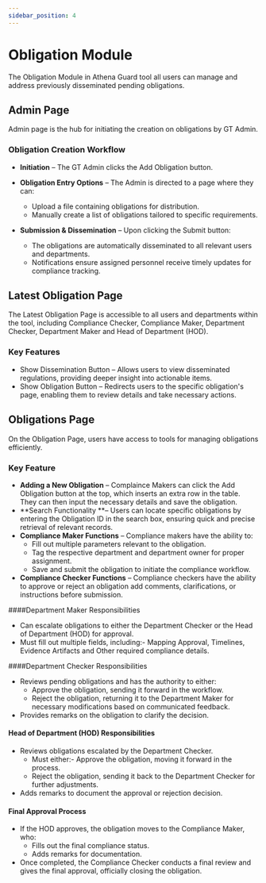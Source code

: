 ```yaml
---
sidebar_position: 4
---
```


# Obligation Module

The Obligation Module in Athena Guard tool all users can manage and address previously disseminated pending obligations.

## Admin Page
Admin page is the hub for initiating the creation on obligations by GT Admin.

### Obligation Creation Workflow
- **Initiation** – The GT Admin clicks the Add Obligation button.
- **Obligation Entry Options** – The Admin is directed to a page where they can:
	- Upload a file containing obligations for distribution.
	- Manually create a list of obligations tailored to specific requirements.

- **Submission & Dissemination** – Upon clicking the Submit button:
	- The obligations are automatically disseminated to all relevant users and departments.
	- Notifications ensure assigned personnel receive timely updates for compliance tracking.




## Latest Obligation Page 
The Latest Obligation Page is accessible to all users and departments within the tool, including Compliance Checker, Compliance Maker, Department Checker, Department Maker and Head of Department (HOD). 
### Key Features
- Show Dissemination Button – Allows users to view disseminated regulations, providing deeper insight into actionable items.
- Show Obligation Button – Redirects users to the specific obligation's page, enabling them to review details and take necessary actions.




## Obligations Page
On the Obligation Page, users have access to tools for managing obligations efficiently. 

### Key Feature
- **Adding a New Obligation** – Complaince Makers can click the Add Obligation button at the top, which inserts an extra row in the table. They can then input the necessary details and save the obligation.
- **Search Functionality **– Users can locate specific obligations by entering the Obligation ID in the search box, ensuring quick and precise retrieval of relevant records.
- **Compliance Maker Functions** – Compliance makers have the ability to:
	- Fill out multiple parameters relevant to the obligation.
	- Tag the respective department and department owner for proper assignment.
	- Save and submit the obligation to initiate the compliance workflow.
- **Compliance Checker Functions** – Compliance checkers have the ability to approve or reject an obligation add comments, clarifications, or instructions before submission.

####Department Maker Responsibilities
- Can escalate obligations to either the Department Checker or the Head of Department (HOD) for approval.
- Must fill out multiple fields, including:- Mapping Approval, Timelines, Evidence Artifacts and Other required compliance details.

####Department Checker Responsibilities
- Reviews pending obligations and has the authority to either:
	- Approve the obligation, sending it forward in the workflow.
	- Reject the obligation, returning it to the Department Maker for necessary modifications based on communicated feedback.
- Provides remarks on the obligation to clarify the decision.

#### Head of Department (HOD) Responsibilities
- Reviews obligations escalated by the Department Checker.
	- Must either:- Approve the obligation, moving it forward in the process.
	- Reject the obligation, sending it back to the Department Checker for further adjustments.
- Adds remarks to document the approval or rejection decision.

#### Final Approval Process
- If the HOD approves, the obligation moves to the Compliance Maker, who:
	- Fills out the final compliance status.
	- Adds remarks for documentation.
- Once completed, the Compliance Checker conducts a final review and gives the final approval, officially closing the obligation.
